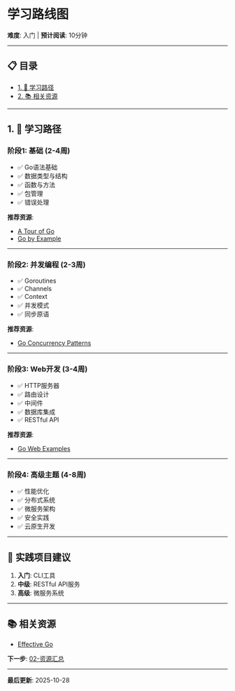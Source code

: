 # 学习路线图

**难度**: 入门 | **预计阅读**: 10分钟

---

## 📋 目录

- [1. 📖 学习路径](#1--学习路径)
- [2. 📚 相关资源](#2--相关资源)

---

## 1. 📖 学习路径

### 阶段1: 基础 (2-4周)
- ✅ Go语法基础
- ✅ 数据类型与结构
- ✅ 函数与方法
- ✅ 包管理
- ✅ 错误处理

**推荐资源**:
- [A Tour of Go](https://go.dev/tour/)
- [Go by Example](https://gobyexample.com/)

---

### 阶段2: 并发编程 (2-3周)
- ✅ Goroutines
- ✅ Channels
- ✅ Context
- ✅ 并发模式
- ✅ 同步原语

**推荐资源**:
- [Go Concurrency Patterns](https://www.youtube.com/watch?v=f6kdp27TYZs)

---

### 阶段3: Web开发 (3-4周)
- ✅ HTTP服务器
- ✅ 路由设计
- ✅ 中间件
- ✅ 数据库集成
- ✅ RESTful API

**推荐资源**:
- [Go Web Examples](https://gowebexamples.com/)

---

### 阶段4: 高级主题 (4-8周)
- ✅ 性能优化
- ✅ 分布式系统
- ✅ 微服务架构
- ✅ 安全实践
- ✅ 云原生开发

---

## 🎯 实践项目建议

1. **入门**: CLI工具
2. **中级**: RESTful API服务
3. **高级**: 微服务系统

---

## 📚 相关资源

- [Effective Go](https://go.dev/doc/effective_go)

**下一步**: [02-资源汇总](./02-资源汇总.md)

---

**最后更新**: 2025-10-28

